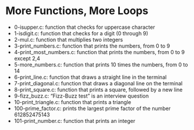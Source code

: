 # More Functions, More Loops
* 0-isupper.c: function that checks for uppercase character
* 1-isdigit.c: function that checks for a digit (0 through 9)
* 2-mul.c: function that multiplies two integers
* 3-print_numbers.c: function that prints the numbers, from 0 to 9
* 4-print_most_numbers.c: function that prints the numbers, from 0 to 9 except 2,4
* 5-more_numbers.c: function that prints 10 times the numbers, from 0 to 14
* 6-print_line.c: function that draws a straight line in the terminal
* 7-print_diagonal.c: function that draws a diagonal line on the terminal
* 8-print_square.c: function that prints a square, followed by a new line
* 9-fizz_buzz.c: “Fizz-Buzz test” is an interview question
* 10-print_triangle.c: function that prints a triangle
* 100-prime_factor.c: prints the largest prime factor of the number 612852475143
* 101-print_number.c: function that prints an integer

